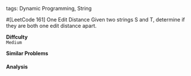 tags: Dynamic Programming, String

#[LeetCode 161] One Edit Distance
Given two strings S and T, determine if they are both one edit distance apart.

**Diffculty**  
`Medium`

**Similar Problems**  


#### Analysis
